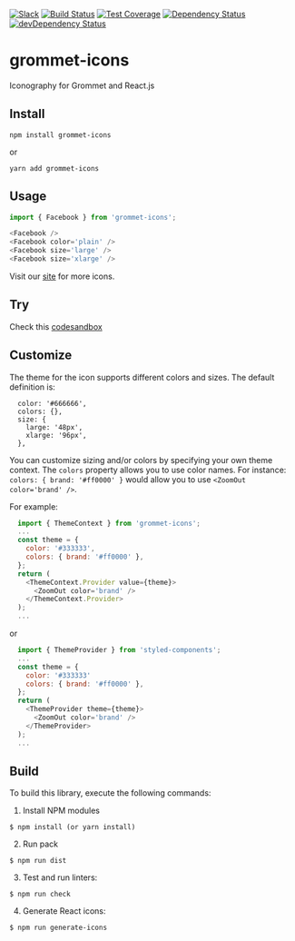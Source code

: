 [![Slack](http://alansouzati.github.io/artic/img/slack-badge.svg)](http://slackin.grommet.io)  [![Build Status](https://travis-ci.org/grommet/grommet-icons.svg?branch=master)](https://travis-ci.org/grommet/grommet-icons) [![Test Coverage](https://codeclimate.com/github/grommet/grommet-icons/badges/coverage.svg)](https://codeclimate.com/github/grommet/grommet-icons/coverage)  [![Dependency Status](https://david-dm.org/grommet/grommet-icons.svg)](https://david-dm.org/grommet/grommet-icons) [![devDependency Status](https://david-dm.org/grommet/grommet-icons/dev-status.svg)](https://david-dm.org/grommet/grommet-icons#info=devDependencies)

# grommet-icons

Iconography for Grommet and React.js

## Install

`npm install grommet-icons`

or

`yarn add grommet-icons`

## Usage

```javascript
import { Facebook } from 'grommet-icons';

<Facebook />
<Facebook color='plain' />
<Facebook size='large' />
<Facebook size='xlarge' />
```

Visit our [site](https://grommet.github.io/grommet-icons/) for more icons.

## Try

Check this [codesandbox](https://codesandbox.io/s/xvr25oxo4o)

## Customize

The theme for the icon supports different colors and sizes. The default definition is:

```
  color: '#666666',
  colors: {},
  size: {
    large: '48px',
    xlarge: '96px',
  },
```

You can customize sizing and/or colors by specifying your own theme context.
The `colors` property allows you to use color names. For
instance: `colors: { brand: '#ff0000' }` would allow you to use
`<ZoomOut color='brand' />`.

For example:

```javascript
  import { ThemeContext } from 'grommet-icons';
  ...
  const theme = {
    color: '#333333',
    colors: { brand: '#ff0000' },
  };
  return (
    <ThemeContext.Provider value={theme}>
      <ZoomOut color='brand' />
    </ThemeContext.Provider>
  );
  ...
```

or

```javascript
  import { ThemeProvider } from 'styled-components';
  ...
  const theme = {
    color: '#333333'
    colors: { brand: '#ff0000' },
  };
  return (
    <ThemeProvider theme={theme}>
      <ZoomOut color='brand' />
    </ThemeProvider>
  );
  ...
```

## Build

To build this library, execute the following commands:

  1. Install NPM modules

    $ npm install (or yarn install)

  2. Run pack

    $ npm run dist

  3. Test and run linters:

    $ npm run check

  4. Generate React icons:

    $ npm run generate-icons
